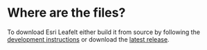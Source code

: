 # Where are the files?

To download Esri Leafelt either build it from source by following the [development instructions](https://github.com/Esri/esri-leaflet#development-instructions) or download the [latest release](http://esri.github.io/esri-leaflet/download/).